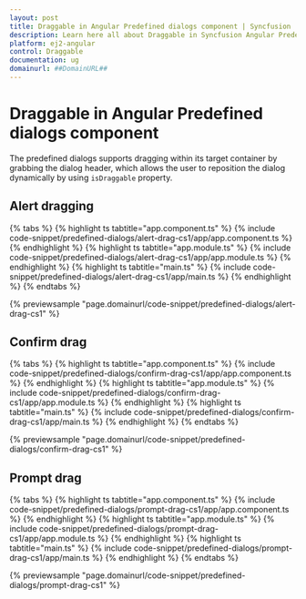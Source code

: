 ```yaml
---
layout: post
title: Draggable in Angular Predefined dialogs component | Syncfusion
description: Learn here all about Draggable in Syncfusion Angular Predefined dialogs component of Syncfusion Essential JS 2 and more.
platform: ej2-angular
control: Draggable 
documentation: ug
domainurl: ##DomainURL##
---
```


# Draggable in Angular Predefined dialogs component

The predefined dialogs supports dragging within its target container by grabbing the dialog header, which allows the user to reposition the dialog dynamically by using `isDraggable` property.

## Alert dragging

{% tabs %}
{% highlight ts tabtitle="app.component.ts" %}
{% include code-snippet/predefined-dialogs/alert-drag-cs1/app/app.component.ts %}
{% endhighlight %}
{% highlight ts tabtitle="app.module.ts" %}
{% include code-snippet/predefined-dialogs/alert-drag-cs1/app/app.module.ts %}
{% endhighlight %}
{% highlight ts tabtitle="main.ts" %}
{% include code-snippet/predefined-dialogs/alert-drag-cs1/app/main.ts %}
{% endhighlight %}
{% endtabs %}
  
{% previewsample "page.domainurl/code-snippet/predefined-dialogs/alert-drag-cs1" %}

## Confirm drag

{% tabs %}
{% highlight ts tabtitle="app.component.ts" %}
{% include code-snippet/predefined-dialogs/confirm-drag-cs1/app/app.component.ts %}
{% endhighlight %}
{% highlight ts tabtitle="app.module.ts" %}
{% include code-snippet/predefined-dialogs/confirm-drag-cs1/app/app.module.ts %}
{% endhighlight %}
{% highlight ts tabtitle="main.ts" %}
{% include code-snippet/predefined-dialogs/confirm-drag-cs1/app/main.ts %}
{% endhighlight %}
{% endtabs %}
  
{% previewsample "page.domainurl/code-snippet/predefined-dialogs/confirm-drag-cs1" %}

## Prompt drag

{% tabs %}
{% highlight ts tabtitle="app.component.ts" %}
{% include code-snippet/predefined-dialogs/prompt-drag-cs1/app/app.component.ts %}
{% endhighlight %}
{% highlight ts tabtitle="app.module.ts" %}
{% include code-snippet/predefined-dialogs/prompt-drag-cs1/app/app.module.ts %}
{% endhighlight %}
{% highlight ts tabtitle="main.ts" %}
{% include code-snippet/predefined-dialogs/prompt-drag-cs1/app/main.ts %}
{% endhighlight %}
{% endtabs %}
  
{% previewsample "page.domainurl/code-snippet/predefined-dialogs/prompt-drag-cs1" %}
